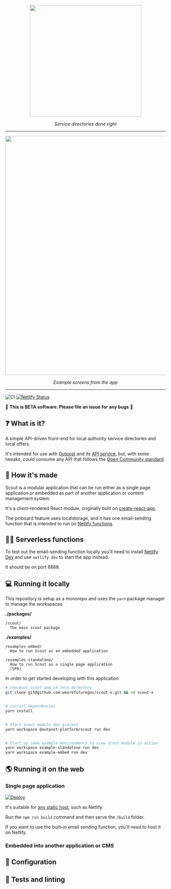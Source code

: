 <p align="center">
    <a href="https://outpost-staging.herokuapp.com/">
        <img src="https://github.com/wearefuturegov/scout-x/blob/develop/public/scout.png?raw=true" width="350px" />               
    </a>
</p>
  
<p align="center">
    <em>Service directories done right</em>         
</p>

---

<p align="center">
   <img src="https://github.com/wearefuturegov/scout-x/raw/develop/docs/examples.jpg?raw=true" width="750px" />     
</p>
<p align="center">
   <em>Example screens from the app</em>         
</p>

---

![CI](https://github.com/wearefuturegov/scout-x/workflows/CI/badge.svg) [![Netlify Status](https://api.netlify.com/api/v1/badges/27801f71-59f2-4186-9587-9a2669e7edb2/deploy-status)](https://app.netlify.com/sites/hungry-wozniak-46471f/deploys)

🚨 **This is BETA software. Please file an issue for any bugs** 🚨

## ❓ What is it?

A simple API-driven front-end for local authority service directories and local offers.

It's intended for use with [Outpost](https://github.com/wearefuturegov/outpost) and its [API service](https://github.com/wearefuturegov/outpost-api-service/), but, with some tweaks, could consume any API that follows the [Open Community standard](https://opencommunity.org.uk/).

## 🧱 How it's made

Scout is a modular application that can be run either as a single page application or embedded as part of another application or content management system.

It's a client-rendered React module, originally built on [create-react-app](https://create-react-app.dev/).

The pinboard feature uses localstorage, and it has one email-sending function that is intended to run on [Netlify functions](https://www.netlify.com/products/functions/).

## 🧙‍♂️ Serverless functions

To test out the email-sending function locally you'll need to install [Netlify Dev](https://www.netlify.com/products/dev/) and use `netlify dev` to start the app instead.

It should be on port 8888.

## 💻 Running it locally

This repository is setup as a monorepo and uses the `yarn` package manager to manage the workspaces.

**./packages/**

```
/scout/
  The main scout package
```

**./examples/**

```
/examples-embed/
  How to run Scout as an embedded application

/examples-standalone/
  How to run Scout as a single page application
  (SPA)
```

In order to get started developing with this application

```sh
# checkout scout and cd into directory
git clone git@github.com:wearefuturegov/scout-x.git && cd scout-x


# install dependencies
yarn install


# Start scout module dev process
yarn workspace @outpost-platform/scout run dev


# Start up some example environments to view scout module in action
yarn workspace example-standalone run dev
yarn workspace example-embed run dev

```

## 🌎 Running it on the web

### Single page application

[![Deploy](https://www.netlify.com/img/deploy/button.svg)](https://app.netlify.com/start/deploy?repository=https://github.com/wearefuturegov/scout-x)

It's suitable for [any static host](https://facebook.github.io/create-react-app/docs/deployment), such as Netlify.

Run the `npm run build` command and then serve the `/build` folder.

If you want to use the built-in email sending function, you'll _need_ to host it on Netlify.

### Embedded into another application or CMS

## 🧬 Configuration

## 🧪 Tests and linting
